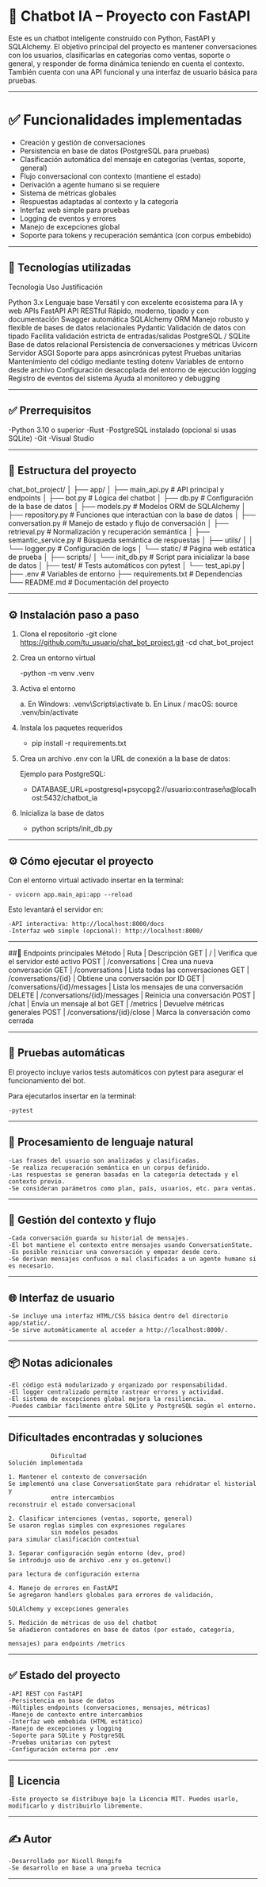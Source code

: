 # 🤖 Chatbot IA – Proyecto con FastAPI

Este es un chatbot inteligente construido con Python, FastAPI y SQLAlchemy. El objetivo principal del proyecto es mantener conversaciones con los usuarios, clasificarlas en categorías como ventas, soporte o general, y responder de forma dinámica teniendo en cuenta el contexto. También cuenta con una API funcional y una interfaz de usuario básica para pruebas.

---------------------------------------------------------------------------------------------

# ✅ Funcionalidades implementadas

- Creación y gestión de conversaciones
- Persistencia en base de datos (PostgreSQL para pruebas)
- Clasificación automática del mensaje en categorías (ventas, soporte, general)
- Flujo conversacional con contexto (mantiene el estado)
- Derivación a agente humano si se requiere
- Sistema de métricas globales
- Respuestas adaptadas al contexto y la categoría
- Interfaz web simple para pruebas
- Logging de eventos y errores
- Manejo de excepciones global
- Soporte para tokens y recuperación semántica (con corpus embebido)

---------------------------------------------------------------------------------------------

## 🧠 Tecnologías utilizadas

Tecnología	                    Uso	                                            Justificación

Python 3.x	                    Lenguaje base	                                Versátil y con excelente ecosistema para IA y web APIs
FastAPI	                        API RESTful	                                    Rápido, moderno, tipado y con documentación Swagger automática
SQLAlchemy	                    ORM	                                            Manejo robusto y flexible de bases de datos relacionales
Pydantic	                    Validación de datos con tipado	                Facilita validación estricta de entradas/salidas
PostgreSQL / SQLite	            Base de datos relacional	                    Persistencia de conversaciones y métricas
Uvicorn	                        Servidor ASGI	                                Soporte para apps asincrónicas
pytest	                        Pruebas unitarias	                            Mantenimiento del código mediante testing
dotenv	                        Variables de entorno desde archivo	            Configuración desacoplada del entorno de ejecución
logging	                        Registro de eventos del sistema	                Ayuda al monitoreo y debugging

---------------------------------------------------------------------------------------------
## ✅ Prerrequisitos

-Python 3.10 o superior
-Rust
-PostgreSQL instalado (opcional si usas SQLite)
-Git
-Visual Studio 

---------------------------------------------------------------------------------------------

## 📁 Estructura del proyecto

chat_bot_project/
│
├── app/
│ ├── main_api.py                       # API principal y endpoints
│ ├── bot.py                            # Lógica del chatbot
│ ├── db.py                             # Configuración de la base de datos
│ ├── models.py                         # Modelos ORM de SQLAlchemy
│ ├── repository.py                     # Funciones que interactúan con la base de datos
│ ├── conversation.py                   # Manejo de estado y flujo de conversación
│ ├── retrieval.py                      # Normalización y recuperación semántica
│ ├── semantic_service.py               # Búsqueda semántica de respuestas
│ ├── utils/
│ │ └── logger.py                       # Configuración de logs
│ └── static/                           # Página web estática de prueba
│
├── scripts/
│ └── init_db.py                        # Script para inicializar la base de datos
│
├── test/                               # Tests automáticos con pytest
│ └── test_api.py
|
├── .env                                # Variables de entorno
├── requirements.txt                    # Dependencias
└── README.md                           # Documentación del proyecto

---------------------------------------------------------------------------------------------

## ⚙️ Instalación paso a paso

1. Clona el repositorio
    -git clone https://github.com/tu_usuario/chat_bot_project.git
    -cd chat_bot_project

2. Crea un entorno virtual

    -python -m venv .venv

3. Activa el entorno

    a. En Windows:          .venv\Scripts\activate
    b. En Linux / macOS:    source .venv/bin/activate

4. Instala los paquetes requeridos

    - pip install -r requirements.txt

5. Crea un archivo .env con la URL de conexión a la base de datos:

    Ejemplo para PostgreSQL:

    - DATABASE_URL=postgresql+psycopg2://usuario:contraseña@localhost:5432/chatbot_ia

6. Inicializa la base de datos

    - python scripts/init_db.py

---------------------------------------------------------------------------------------------

## ⚙️ Cómo ejecutar el proyecto
Con el entorno virtual activado insertar en la terminal:

    - uvicorn app.main_api:app --reload

Esto levantará el servidor en:

    -API interactiva: http://localhost:8000/docs
    -Interfaz web simple (opcional): http://localhost:8000/

---------------------------------------------------------------------------------------------

##📡 Endpoints principales
Método	      |      Ruta	                        |   Descripción
GET     	  |      /	                            |   Verifica que el servidor esté activo
POST	      |      /conversations	                |   Crea una nueva conversación
GET	          |      /conversations	                |   Lista todas las conversaciones
GET	          |      /conversations/{id}	        |   Obtiene una conversación por ID
GET	          |      /conversations/{id}/messages	|   Lista los mensajes de una conversación
DELETE	      |      /conversations/{id}/messages	|   Reinicia una conversación
POST	      |      /chat	                        |   Envía un mensaje al bot
GET	          |      /metrics	                    |   Devuelve métricas generales
POST	      |      /conversations/{id}/close	    |   Marca la conversación como cerrada

---------------------------------------------------------------------------------------------

## 🧪 Pruebas automáticas
El proyecto incluye varios tests automáticos con pytest para asegurar el funcionamiento del bot.

Para ejecutarlos insertar en la terminal:

    -pytest

---------------------------------------------------------------------------------------------

## 🧠 Procesamiento de lenguaje natural

    -Las frases del usuario son analizadas y clasificadas.
    -Se realiza recuperación semántica en un corpus definido.
    -Las respuestas se generan basadas en la categoría detectada y el contexto previo.
    -Se consideran parámetros como plan, país, usuarios, etc. para ventas.

---------------------------------------------------------------------------------------------

## 🧩 Gestión del contexto y flujo

    -Cada conversación guarda su historial de mensajes.
    -El bot mantiene el contexto entre mensajes usando ConversationState.
    -Es posible reiniciar una conversación y empezar desde cero.
    -Se derivan mensajes confusos o mal clasificados a un agente humano si es necesario.

---------------------------------------------------------------------------------------------

## 🌐 Interfaz de usuario

    -Se incluye una interfaz HTML/CSS básica dentro del directorio app/static/.
    -Se sirve automáticamente al acceder a http://localhost:8000/.

---------------------------------------------------------------------------------------------

## 📦 Notas adicionales

    -El código está modularizado y organizado por responsabilidad.
    -El logger centralizado permite rastrear errores y actividad.
    -El sistema de excepciones global mejora la resiliencia.
    -Puedes cambiar fácilmente entre SQLite y PostgreSQL según el entorno.

---------------------------------------------------------------------------------------------

## Dificultades encontradas y soluciones

                Dificultad	                                                                                Solución implementada

    1. Mantener el contexto de conversación                                         Se implementó una clase ConversationState para rehidratar el historial y  
                entre intercambios	                                                                    reconstruir el estado conversacional

    2. Clasificar intenciones (ventas, soporte, general)                                    Se usaron reglas simples con expresiones regulares 
                sin modelos pesados	                                                                para simular clasificación contextual

    3. Separar configuración según entorno (dev, prod)	                                        Se introdujo uso de archivo .env y os.getenv() 
                                                                                                    para lectura de configuración externa

    4. Manejo de errores en FastAPI	                                                        Se agregaron handlers globales para errores de validación, 
                                                                                                        SQLAlchemy y excepciones generales

    5. Medición de métricas de uso del chatbot	                                        Se añadieron contadores en base de datos (por estado, categoría, 
                                                                                                        mensajes) para endpoints /metrics
---------------------------------------------------------------------------------------------


## ✅ Estado del proyecto

    -API REST con FastAPI
    -Persistencia en base de datos
    -Múltiples endpoints (conversaciones, mensajes, métricas)
    -Manejo de contexto entre intercambios
    -Interfaz web embebida (HTML estático)
    -Manejo de excepciones y logging
    -Soporte para SQLite y PostgreSQL
    -Pruebas unitarias con pytest
    -Configuración externa por .env

---------------------------------------------------------------------------------------------

## 📄 Licencia
    -Este proyecto se distribuye bajo la Licencia MIT. Puedes usarlo, modificarlo y distribuirlo libremente.

---------------------------------------------------------------------------------------------

## ✍️ Autor
    -Desarrollado por Nicoll Rengifo
    -Se desarrollo en base a una prueba tecnica

---------------------------------------------------------------------------------------------
